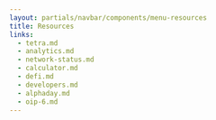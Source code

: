 ```yaml
---
layout: partials/navbar/components/menu-resources
title: Resources
links:
  - tetra.md
  - analytics.md
  - network-status.md
  - calculator.md
  - defi.md
  - developers.md
  - alphaday.md
  - oip-6.md
---
```

